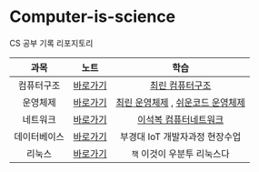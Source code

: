 # Computer-is-science
CS 공부 기록 리포지토리

|과목|노트|학습|
|:--:|:--:|:--:|
|컴퓨터구조|[바로가기](./ComputerArchitecture/ComputerArchitecture_StudyNote.md)|[최린 컴퓨터구조](https://www.youtube.com/watch?v=I6g4giG59u0&list=PLL3t9Nt4Hrfv-6V3ylNL4N90TztqlSJOe)|
|운영체제|[바로가기](./OperatinSystem/OS_StudyNote.md)|[최린 운영체제](https://www.youtube.com/watch?v=lAiRp73HdOE&list=PLL3t9Nt4HrfvGwOgy6UhLtS9iVKhlk4pk) , [쉬운코드 운영체제](https://www.youtube.com/watch?v=QmtYKZC0lMU&list=PLcXyemr8ZeoQOtSUjwaer0VMJSMfa-9G-)|
|네트워크|[바로가기](./Network/NET_StudyNote.md)|[이석복 컴퓨터네트워크](http://www.kocw.net/home/enrolment/enrolmentView.do?cid=6166c077e545b736&lid=dd53ceac302ff18b)|
|데이터베이스|[바로가기](https://github.com/Owl-jun/iot-database-2025)|부경대 IoT 개발자과정 현장수업|
|리눅스|[바로가기](https://github.com/Owl-jun/ubuntu)|`책` 이것이 우분투 리눅스다|
 
